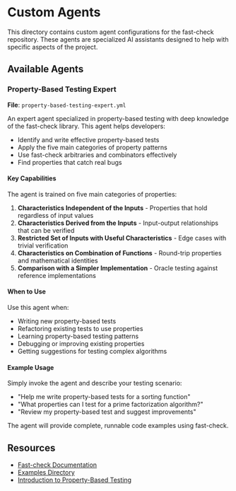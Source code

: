 # Custom Agents

This directory contains custom agent configurations for the fast-check repository. These agents are specialized AI assistants designed to help with specific aspects of the project.

## Available Agents

### Property-Based Testing Expert

**File**: `property-based-testing-expert.yml`

An expert agent specialized in property-based testing with deep knowledge of the fast-check library. This agent helps developers:

- Identify and write effective property-based tests
- Apply the five main categories of property patterns
- Use fast-check arbitraries and combinators effectively
- Find properties that catch real bugs

#### Key Capabilities

The agent is trained on five main categories of properties:

1. **Characteristics Independent of the Inputs** - Properties that hold regardless of input values
2. **Characteristics Derived from the Inputs** - Input-output relationships that can be verified
3. **Restricted Set of Inputs with Useful Characteristics** - Edge cases with trivial verification
4. **Characteristics on Combination of Functions** - Round-trip properties and mathematical identities
5. **Comparison with a Simpler Implementation** - Oracle testing against reference implementations

#### When to Use

Use this agent when:
- Writing new property-based tests
- Refactoring existing tests to use properties
- Learning property-based testing patterns
- Debugging or improving existing properties
- Getting suggestions for testing complex algorithms

#### Example Usage

Simply invoke the agent and describe your testing scenario:
- "Help me write property-based tests for a sorting function"
- "What properties can I test for a prime factorization algorithm?"
- "Review my property-based test and suggest improvements"

The agent will provide complete, runnable code examples using fast-check.

## Resources

- [Fast-check Documentation](https://fast-check.dev/)
- [Examples Directory](../../examples/)
- [Introduction to Property-Based Testing](https://medium.com/@nicolasdubien/introduction-to-property-based-testing-f5236229d237)
